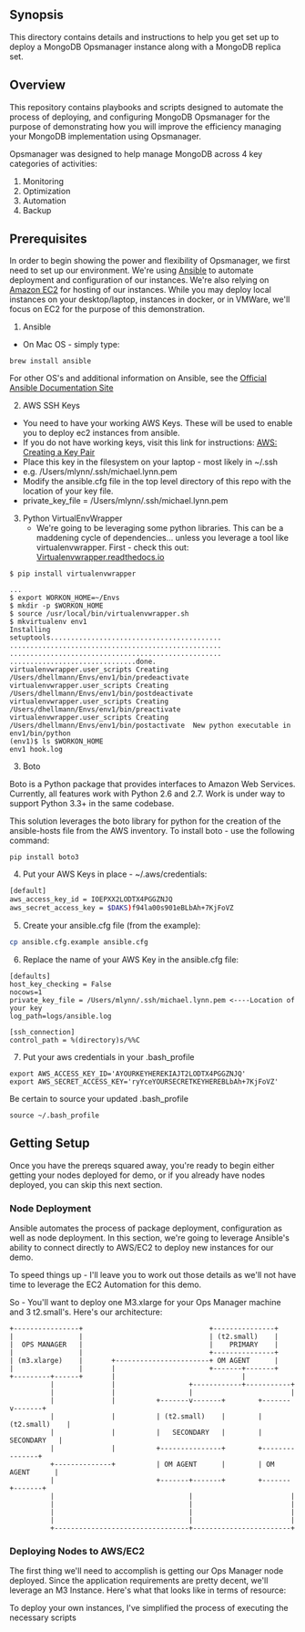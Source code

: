 ## Synopsis

This directory contains details and instructions to help you get set up to deploy a MongoDB Opsmanager instance along with a MongoDB replica set.

## Overview
This repository contains playbooks and scripts designed to automate the process of deploying, and configuring MongoDB Opsmanager for the purpose of demonstrating how you will improve the efficiency managing your MongoDB implementation using Opsmanager.

Opsmanager was designed to help manage MongoDB across 4 key categories of activities:

1. Monitoring
2. Optimization
3. Automation
4. Backup

## Prerequisites

In order to begin showing the power and flexibility of Opsmanager, we first need to set up our environment.  We're using [Ansible](http://ansible.com) to automate deployment and configuration of our instances.  We're also relying on [Amazon EC2](https://aws.amazon.com/ec2) for hosting of our instances.  While you may deploy local instances on your desktop/laptop, instances in docker, or in VMWare, we'll focus on EC2 for the purpose of this demonstration.

1. Ansible

 - On Mac OS - simply type:

 ```
 brew install ansible
 ```
 
 For other OS's and additional information on Ansible, see the [Official Ansible Documentation Site](http://docs.ansible.com)

2. AWS SSH Keys

 - You need to have your working AWS Keys.  These will be used to enable you to deploy ec2 instances from ansible.
 - If you do not have working keys, visit this link for instructions: [AWS: Creating a Key Pair](http://docs.aws.amazon.com/AWSEC2/latest/UserGuide/ec2-key-pairs.html)
 - Place this key in the filesystem on your laptop - most likely in ~/.ssh
  - e.g. /Users/mlynn/.ssh/michael.lynn.pem
 - Modify the ansible.cfg file in the top level directory of this repo with the location of your key file.
  - private_key_file = /Users/mlynn/.ssh/michael.lynn.pem

3. Python VirtualEnvWrapper
	- We're going to be leveraging some python libraries.  This can be a maddening cycle of dependencies... unless you leverage a tool like virtualenvwrapper.  First - check this out: [Virtualenvwrapper.readthedocs.io](https://virtualenvwrapper.readthedocs.io/en/latest/)

```
$ pip install virtualenvwrapper

...
$ export WORKON_HOME=~/Envs
$ mkdir -p $WORKON_HOME
$ source /usr/local/bin/virtualenvwrapper.sh
$ mkvirtualenv env1
Installing
setuptools..........................................
....................................................
....................................................
...............................done.
virtualenvwrapper.user_scripts Creating /Users/dhellmann/Envs/env1/bin/predeactivate
virtualenvwrapper.user_scripts Creating /Users/dhellmann/Envs/env1/bin/postdeactivate
virtualenvwrapper.user_scripts Creating /Users/dhellmann/Envs/env1/bin/preactivate
virtualenvwrapper.user_scripts Creating /Users/dhellmann/Envs/env1/bin/postactivate  New python executable in env1/bin/python
(env1)$ ls $WORKON_HOME
env1 hook.log
```

3. Boto

Boto is a Python package that provides interfaces to Amazon Web Services. Currently, all features work with Python 2.6 and 2.7. Work is under way to support Python 3.3+ in the same codebase.

This solution leverages the boto library for python for the creation of the ansible-hosts file from the AWS inventory.  To install boto - use the following command:

```
pip install boto3
```

4. Put your AWS Keys in place - ~/.aws/credentials:

```sh
[default]
aws_access_key_id = IOEPXX2LODTX4PGGZNJQ
aws_secret_access_key = $DAKS)f94la00s901eBLbAh+7KjFoVZ
```

5. Create your ansible.cfg file (from the example):

```sh
cp ansible.cfg.example ansible.cfg
```

6. Replace the name of your AWS Key in the ansible.cfg file:
```
[defaults]
host_key_checking = False
nocows=1
private_key_file = /Users/mlynn/.ssh/michael.lynn.pem <----Location of your key
log_path=logs/ansible.log

[ssh_connection]
control_path = %(directory)s/%%C
```

7. Put your aws credentials in your .bash_profile

```
export AWS_ACCESS_KEY_ID='AYOURKEYHEREKIAJT2LODTX4PGGZNJQ'
export AWS_SECRET_ACCESS_KEY='ryYceYOURSECRETKEYHEREBLbAh+7KjFoVZ'
```

Be certain to source your updated .bash_profile

```
source ~/.bash_profile
```

## Getting Setup

Once you have the prereqs squared away, you're ready to begin either getting your nodes deployed for demo, or if you already have nodes deployed, you can skip this next section.

### Node Deployment

Ansible automates the process of package deployment, configuration as well as node deployment.  In this section, we're going to leverage Ansible's ability to connect directly to AWS/EC2 to deploy new instances for our demo.

To speed things up - I'll leave you to work out those details as we'll not have time to leverage the EC2 Automation for this demo.

So - You'll want to deploy one M3.xlarge for your Ops Manager machine and 3 t2.small's.  Here's our architecture:

```
+----------------+                               +---------------+
|                |                               | (t2.small)    |
|  OPS MANAGER   |                               |    PRIMARY    |
|                |                               +---------------+
| (m3.xlarge)    |       +-----------------------+ OM AGENT      |
|                |       |                       +-------+-------+
+---------+------+       |                               |
          |              |                  +------------+-----------+
          |              |                  |                        |
          |              |          +-------v-------+        +-------v-------+
          |              |          | (t2.small)    |        | (t2.small)    |
          |              |          |   SECONDARY   |        |   SECONDARY   |
          |              |          +---------------+        +---------------+
          +--------------+          | OM AGENT      |        | OM AGENT      |
          |                         +-------+-------+        +-------+-------+
          |                                 |                        |
          |                                 |                        |
          |                                 |                        |
          |                                 |                        |
          +---------------------------------+------------------------+

```

### Deploying Nodes to AWS/EC2

The first thing we'll need to accomplish is getting our Ops Manager node deployed.  Since the application requirements are pretty decent, we'll leverage an M3 Instance.  Here's what that looks like in terms of resource:

To deploy your own instances, I've simplified the process of executing the necessary scripts

